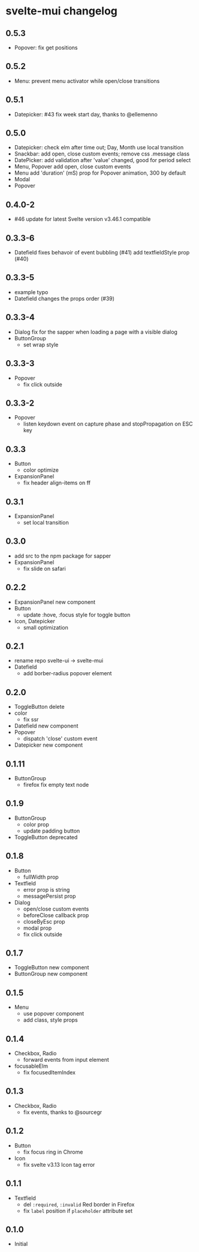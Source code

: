 # svelte-mui changelog

## 0.5.3

- Popover: fix get positions

## 0.5.2

- Menu: prevent menu activator while open/close transitions

## 0.5.1
- Datepicker: #43 fix week start day, thanks to @ellemenno

## 0.5.0
- Datepicker: check elm after time out; Day, Month use local transition
- Snackbar: add open, close custom events; remove css .message class
- DatePicker: add validation after 'value' changed, good for period select
- Menu, Popover add open, close custom events
- Menu add 'duration' (mS) prop for Popover animation, 300 by default
- Modal
- Popover

## 0.4.0-2

- #46 update for latest Svelte version v3.46.1 compatible

## 0.3.3-6

- Datefield
	fixes behavoir of event bubbling (#41)
	add textfieldStyle prop (#40)

## 0.3.3-5

- example
	typo
- Datefield
	changes the props order (#39)

## 0.3.3-4

- Dialog
	fix for the sapper when loading a page with a visible dialog
- ButtonGroup
	- set wrap style

## 0.3.3-3

- Popover
	- fix click outside

## 0.3.3-2

- Popover
	- listen keydown event on capture phase and stopPropagation on ESC key

## 0.3.3

- Button
	- color optimize
- ExpansionPanel
	- fix header align-items on ff

## 0.3.1

- ExpansionPanel
	- set local transition

## 0.3.0

- add src to the npm package for sapper
- ExpansionPanel
	- fix slide on safari

## 0.2.2

- ExpansionPanel new component
- Button
	- update :hove, :focus style for toggle button
- Icon, Datepicker
	- small optimization

## 0.2.1

- rename repo svelte-ui -> svelte-mui
- Datefield
	- add borber-radius popover element

## 0.2.0

- ToggleButton delete
- color
	- fix ssr
- Datefield new component
- Popover
	- dispatch 'close' custom event
- Datepicker new component

## 0.1.11

- ButtonGroup
	- firefox fix empty text node

## 0.1.9

- ButtonGroup
	- color prop
	- update padding button
- ToggleButton deprecated

## 0.1.8

- Button
	- fullWidth prop
- Textfield
	- error prop is string
	- messagePersist prop
- Dialog
	- open/close custom events
	- beforeClose callback prop
	- closeByEsc prop
	- modal prop
	- fix click outside

## 0.1.7

- ToggleButton new component
- ButtonGroup new component

## 0.1.5

- Menu
	- use popover component
	- add class, style props

## 0.1.4

- Checkbox, Radio
	- forward events from input element
- focusableElm
	- fix focusedItemIndex

## 0.1.3

- Checkbox, Radio
	- fix events, thanks to @sourcegr

## 0.1.2

- Button
	- fix focus ring in Chrome
- Icon
	- fix svelte v3.13 Icon tag error

## 0.1.1

- Textfield
	- del `:required`, `:invalid` Red border in Firefox
	- fix `label` position if `placeholder` attribute set

## 0.1.0

- Initial
